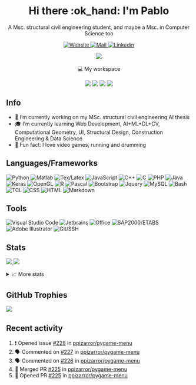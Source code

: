 <h1 align="center">
  Hi there :ok_hand: I'm Pablo
</h1>

<p align="center">
  A Msc. structural civil engineering student, and maybe a Msc. in Computer Science too
</p>

<p align="center">
  <a href="https://ppizarror.com">
    <img alt="Website" src="https://img.shields.io/badge/Website-4F0599?style=for-the-badge&logo=Internet%20Explorer&logoColor=white" />
  </a>
  <a href="mailto:pablo@ppizarror.com">
    <img alt="Mail" src="https://img.shields.io/badge/Mail-D14836?style=for-the-badge&logo=gmail&logoColor=white" />
  </a>
  <a href="https://www.linkedin.com/in/ppizarror/">
    <img alt="Linkedin" src="https://img.shields.io/badge/LinkedIn-0077B5?style=for-the-badge&logo=linkedin&logoColor=white" />
  </a>
  <!--<img src="https://profile-counter.glitch.me/ppizarror/count.svg" style="display: none" />-->
</p>

<p align="center">
  <a href="https://ppizarror.com" alt="ppizarror's Github Stats">
    <img src="https://github-readme-stats.vercel.app/api?username=ppizarror&show_icons=true&icon_color=805AD5&text_color=718096&bg_color=ffffff00&hide_title=true&include_all_commits=true&count_private=true&hide_border=true" />
  </a>
</p>

<p align="center">
  💻 My workspace<br/><br/>
  <img src="https://img.shields.io/badge/windows-%230078D6.svg?&style=for-the-badge&logo=windows&logoColor=white" />
  <img src="https://img.shields.io/badge/intel-core i7 9th @4.5Ghz-%230071C5.svg?&style=for-the-badge&logo=intel&logoColor=white" />
  <img src="https://img.shields.io/badge/RAM-16GB-%230071C5.svg?&style=for-the-badge&logoColor=white" />
  <img src="https://img.shields.io/badge/nvidia-rtx 2070 @8Gb-%2376B900.svg?&style=for-the-badge&logo=nvidia&logoColor=white" />
</p>

## Info

- :telescope: I’m currently working on my MSc. structural civil engineering AI thesis
- :mortar_board: I’m currently learning Web Development, AI+ML+DL+CV, Computational Geometry, UI, Structural Design, Construction Engineering & Data Science
- :drum: Fun fact: I love video games, running and drumming
<!-- - :mailbox: How to reach me: https://ppizarror.com -->

## Languages/Frameworks

<p align="left">
  <img alt="Python" src="https://img.shields.io/badge/Python-14354C?style=for-the-badge&logo=python&logoColor=white" />
  <img alt="Matlab" src="https://img.shields.io/badge/Matlab-FA7343?style=for-the-badge&logo=matrix&logoColor=white" />
  <img alt="Tex/Latex" src="https://img.shields.io/badge/Latex-092E20?style=for-the-badge&logo=latex&logoColor=white" />
  <img alt="JavaScript" src="https://img.shields.io/badge/JavaScript-323330?style=for-the-badge&logo=javascript&logoColor=F7DF1E" />
  <img alt="C++" src="https://img.shields.io/badge/C%2B%2B-00599C?style=for-the-badge&logo=c%2B%2B&logoColor=white" />
  <img alt="C" src="https://img.shields.io/badge/C-00599C?style=for-the-badge&logo=c&logoColor=white" />
  <img alt="PHP" src="https://img.shields.io/badge/PHP-777BB4?style=for-the-badge&logo=php&logoColor=white" />
  <img alt="Java" src="https://img.shields.io/badge/Java-ED8B00?style=for-the-badge&logo=java&logoColor=white" />
  <img alt="Keras" src="https://img.shields.io/badge/Keras-CC342D?style=for-the-badge&logo=keras&logoColor=white" />
  <img alt="OpenGL" src="https://img.shields.io/badge/OpenGL-0175C2?style=for-the-badge&logo=opengl&logoColor=white" />
  <img alt="R" src="https://img.shields.io/badge/R-276DC3?style=for-the-badge&logo=r&logoColor=white" />
  <img alt="Pascal" src="https://img.shields.io/badge/Pascal-404D59?style=for-the-badge" />
  <img alt="Bootstrap" src="https://img.shields.io/badge/Bootstrap-563D7C?style=for-the-badge&logo=bootstrap&logoColor=white" />
  <img alt="Jquery" src="https://img.shields.io/badge/jQuery-0769AD?style=for-the-badge&logo=jquery&logoColor=white" />
  <img alt="MySQL" src="https://img.shields.io/badge/MySQL-00000F?style=for-the-badge&logo=mysql&logoColor=white" />
  <img alt="Bash" src="https://img.shields.io/badge/Bash-232F3E?style=for-the-badge&logo=GNU%20bash&logoColor=white" />
  <img alt="TCL" src="https://img.shields.io/badge/TCL-593D88?style=for-the-badge" />
  <img alt="CSS" src="https://img.shields.io/badge/CSS3-1572B6?style=for-the-badge&logo=css3&logoColor=white" />
  <img alt="HTML" src="https://img.shields.io/badge/HTML5-E34F26?style=for-the-badge&logo=html5&logoColor=white" />
  <img alt="Markdown" src="https://img.shields.io/badge/Markdown-000000?style=for-the-badge&logo=markdown&logoColor=white" />
</p>

## Tools

<p align="left">
  <img alt="Visual Studio Code" src="https://img.shields.io/badge/VS%20Code-0077B5?style=for-the-badge&logo=Visual%20Studio%20Code&logoColor=white" />
  <img alt="Jetbrains" src="https://img.shields.io/badge/JetBrains-100000?style=for-the-badge&logo=jetbrains&logoColor=white" />
  <img alt="Office" src="https://img.shields.io/badge/Office-D83B01?style=for-the-badge&logo=microsoft-office&logoColor=white" />
  <img alt="SAP2000/ETABS" src="https://img.shields.io/badge/SAP2000/ETABS-0FAAFF?style=for-the-badge&logo=sap&logoColor=white" />
  <img alt="Adobe Illustrator" src="https://img.shields.io/badge/Illustrator-FF9A00?style=for-the-badge&logo=Adobe&20Illustrator&logoColor=white" />
  <img alt="Git/SSH" src="https://img.shields.io/badge/Git/SSH-100000?style=for-the-badge&logo=github&logoColor=white" />
</p>

## Stats

<!-- https://github.com/anuraghazra/github-readme-stats -->
<p align="left">
  <a href="https://ppizarror.com">
    <img src="https://github-readme-stats.vercel.app/api/top-langs/?username=ppizarror&layout=compact&text_color=718096&bg_color=ffffff00&hide_title=false&include_all_commits=true&count_private=true&hide_border=true&hide=roff&&langs_count=10" />
  </a>
  <a href="https://ppizarror.com" alt="Wakatime">
    <img src="https://github-readme-stats.vercel.app/api/wakatime?username=ppizarror&show_icons=true&icon_color=805AD5&text_color=718096&bg_color=ffffff00&hide_title=false&include_all_commits=true&count_private=true&hide_border=true&layout=compact" />
  </a>
</p>

<details>
  <summary>📈 More stats</summary>
  <br />
  <!--START_SECTION:waka-->

![Profile Views](http://img.shields.io/badge/Profile%20Views-0-blue)

![Lines of code](https://img.shields.io/badge/From%20Hello%20World%20I%27ve%20Written-290884%20lines%20of%20code-blue)

**🐱 My Github Data** 

> 🏆 3,001 Contributions in the Year 2020
 > 
> 📦 1.4 MB Used in Github's Storage 
 > 
> 💼 Opted to Hire
 > 
> 📜 72 Public Repositories 
 > 
> 🔑 8 Private Repositories  

**I'm a Night 🦉** 

```text
🌞 Morning    259 commits    ██░░░░░░░░░░░░░░░░░░░░░░░   8.77% 
🌆 Daytime    1131 commits   █████████░░░░░░░░░░░░░░░░   38.3% 
🌃 Evening    1035 commits   ████████░░░░░░░░░░░░░░░░░   35.05% 
🌙 Night      528 commits    ████░░░░░░░░░░░░░░░░░░░░░   17.88%

```
📅 **I'm Most Productive on Monday** 

```text
Monday       515 commits    ████░░░░░░░░░░░░░░░░░░░░░   17.44% 
Tuesday      422 commits    ███░░░░░░░░░░░░░░░░░░░░░░   14.29% 
Wednesday    448 commits    ███░░░░░░░░░░░░░░░░░░░░░░   15.17% 
Thursday     486 commits    ████░░░░░░░░░░░░░░░░░░░░░   16.46% 
Friday       296 commits    ██░░░░░░░░░░░░░░░░░░░░░░░   10.02% 
Saturday     393 commits    ███░░░░░░░░░░░░░░░░░░░░░░   13.31% 
Sunday       393 commits    ███░░░░░░░░░░░░░░░░░░░░░░   13.31%

```


📊 **This Week I Spent My Time On** 

```text
⌚︎ Time Zone: America/Santiago

💬 Programming Languages: 
Python                   2 hrs 57 mins       ████████████████░░░░░░░░░   63.75% 
JavaScript               1 hr 15 mins        ██████░░░░░░░░░░░░░░░░░░░   26.93% 
reStructuredText         16 mins             █░░░░░░░░░░░░░░░░░░░░░░░░   5.8% 
HTML                     7 mins              ░░░░░░░░░░░░░░░░░░░░░░░░░   2.77% 
TypeScript               1 min               ░░░░░░░░░░░░░░░░░░░░░░░░░   0.4%

🔥 Editors: 
PyCharm                  2 hrs 57 mins       ████████████████░░░░░░░░░   63.81% 
WebStorm                 43 mins             ████░░░░░░░░░░░░░░░░░░░░░   15.77% 
PhpStorm                 37 mins             ███░░░░░░░░░░░░░░░░░░░░░░   13.55% 
VS Code                  19 mins             █░░░░░░░░░░░░░░░░░░░░░░░░   6.87%

🐱‍💻 Projects: 
tarea 03                 2 hrs 55 mins       ███████████████░░░░░░░░░░   63.01% 
MLStructDB               37 mins             ███░░░░░░░░░░░░░░░░░░░░░░   13.55% 
Template-Latex           22 mins             ██░░░░░░░░░░░░░░░░░░░░░░░   7.92% 
Template-Latex stats     21 mins             ██░░░░░░░░░░░░░░░░░░░░░░░   7.81% 
pygame-menu              16 mins             █░░░░░░░░░░░░░░░░░░░░░░░░   5.8%

💻 Operating System: 
Windows                  4 hrs 38 mins       █████████████████████████   100.0%

```

**I Mostly Code in Python** 

```text
Python                   34 repos            █████████░░░░░░░░░░░░░░░░   36.96% 
TeX                      22 repos            ██████░░░░░░░░░░░░░░░░░░░   23.91% 
MATLAB                   14 repos            ███░░░░░░░░░░░░░░░░░░░░░░   15.22% 
JavaScript               9 repos             ██░░░░░░░░░░░░░░░░░░░░░░░   9.78% 
CSS                      3 repos             ░░░░░░░░░░░░░░░░░░░░░░░░░   3.26%

```


**Timeline**

![Chart not found](https://raw.githubusercontent.com/ppizarror/ppizarror/master/charts/bar_graph.png) 


<!--END_SECTION:waka-->
</details>

## GitHub Trophies

<p align="left">
  <a href="https://github.com/ryo-ma/github-profile-trophy">
    <img src="https://github-profile-trophy.vercel.app/?username=ppizarror&theme=nord&column=7" />
  </a>
</p>

## Recent activity

<!--START_SECTION:activity-->
1. ❗️ Opened issue [#228](https://github.com/ppizarror/pygame-menu/issues/228) in [ppizarror/pygame-menu](https://github.com/ppizarror/pygame-menu)
2. 🗣 Commented on [#227](https://github.com/ppizarror/pygame-menu/issues/227) in [ppizarror/pygame-menu](https://github.com/ppizarror/pygame-menu)
3. 🗣 Commented on [#226](https://github.com/ppizarror/pygame-menu/issues/226) in [ppizarror/pygame-menu](https://github.com/ppizarror/pygame-menu)
4. 🎉 Merged PR [#225](https://github.com/ppizarror/pygame-menu/pull/225) in [ppizarror/pygame-menu](https://github.com/ppizarror/pygame-menu)
5. 💪 Opened PR [#225](https://github.com/ppizarror/pygame-menu/pull/225) in [ppizarror/pygame-menu](https://github.com/ppizarror/pygame-menu)
<!--END_SECTION:activity-->
